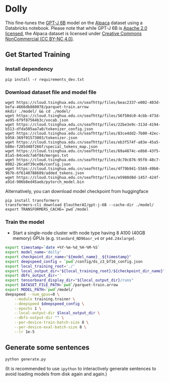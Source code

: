 # Dolly

This fine-tunes the [GPT-J 6B](https://huggingface.co/EleutherAI/gpt-j-6B) model on the [Alpaca](https://huggingface.co/datasets/tatsu-lab/alpaca) dataset using a Databricks notebook.  Please note that while GPT-J 6B is [Apache 2.0 licensed](https://huggingface.co/EleutherAI/gpt-j-6B), the Alpaca dataset is licensed under [Creative Commons NonCommercial (CC BY-NC 4.0)](https://huggingface.co/datasets/tatsu-lab/alpaca).

## Get Started Training

### Install dependency

```
pip install -r requirements_dev.txt
```

### Download dataset file and model file

```
wget https://cloud.tsinghua.edu.cn/seafhttp/files/beac2337-e002-403d-befa-4666db860078/parquet-train.arrow
mkdir ./model/ && cd ./model/
wget https://cloud.tsinghua.edu.cn/seafhttp/files/56f50dc0-4cbb-473d-ae95-6f9f87564b3c/vocab.json
wget https://cloud.tsinghua.edu.cn/seafhttp/files/22be3e9c-313d-4194-b513-dfda505aa7a0/tokenizer_config.json
wget https://cloud.tsinghua.edu.cn/seafhttp/files/83ce4dd2-7b00-42ec-b958-369f01573003/tokenizer.json
wget https://cloud.tsinghua.edu.cn/seafhttp/files/eb3f574f-a83e-45a5-b88e-f285d48f266f/special_tokens_map.json
wget https://cloud.tsinghua.edu.cn/seafhttp/files/69a4874c-e8b8-43f5-81a5-84cedc7a6f84/merges.txt
wget https://cloud.tsinghua.edu.cn/seafhttp/files/dc70c876-95f0-48c7-8082-26ca8f39ce06/config.json
wget https://cloud.tsinghua.edu.cn/seafhttp/files/4f79b941-5569-49b0-9b7b-6f6140788689/added_tokens.json
wget https://cloud.tsinghua.edu.cn/seafhttp/files/e5980d8d-1457-424f-a91d-906b8ed45aeb/pytorch_model.bin
```

Alternatively, you can download model checkpoint from huggingface

```
pip install transformers
transformers-cli download EleutherAI/gpt-j-6B --cache-dir ./model/
export TRANSFORMERS_CACHE=`pwd`/model
```

### Train the model

* Start a single-node cluster with node type having 8 A100 (40GB memory) GPUs (e.g. `Standard_ND96asr_v4` or `p4d.24xlarge`).

```bash
export timestamp=`date +%Y-%m-%d_%H-%M-%S`
export model_name='dolly'
export checkpoint_dir_name="${model_name}__${timestamp}"
export deepspeed_config = `pwd`/config/ds_z3_bf16_config.json
export local_training_root='./'
export local_output_dir="${local_training_root}/${checkpoint_dir_name}"
export dbfs_output_dir=''
export tensorboard_display_dir="${local_output_dir}/runs"
export DATASET_FILE_PATH=`pwd`/parquet-train.arrow
export MODEL_PATH=`pwd`/model/
deepspeed --num_gpus=8 \
    --module training.trainer \
    --deepspeed $deepspeed_config \
    --epochs 1 \
    --local-output-dir $local_output_dir \
    --dbfs-output-dir "" \
    --per-device-train-batch-size 8 \
    --per-device-eval-batch-size 8 \
    --lr 1e-5
```

## Generate some sentences

```
python generate.py
```

(It is recommended to use `ipython` to interactively generate sentences to avoid loading models from disk again and again.)
